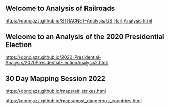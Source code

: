 ## Welcome to Analysis of Railroads


https://donojazz.github.io/STRACNET-Analysis/US_Rail_Analysis.html

## Welcome to an Analysis of the 2020 Presidential Election

https://donojazz.github.io/2020-Presidential-Analysis/2020PresidentialElectionAnalysis2.html

## 30 Day Mapping Session 2022

https://donojazz.github.io/maps/air_strikes.html

https://donojazz.github.io/maps/most_dangerous_countries.html
